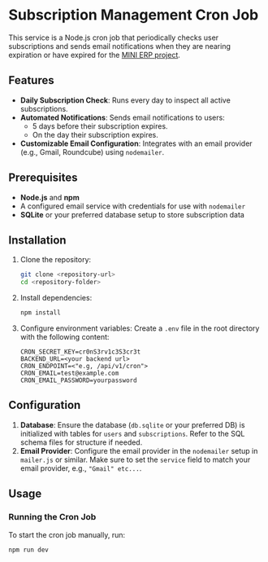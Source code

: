 # Subscription Management Cron Job

This service is a Node.js cron job that periodically checks user subscriptions and sends email notifications when they are nearing expiration or have expired for the [MINI ERP project](https://github.com/FREDRICKKYEKI/MINI_ERP).

## Features

- **Daily Subscription Check**: Runs every day to inspect all active subscriptions.
- **Automated Notifications**: Sends email notifications to users:
  - 5 days before their subscription expires.
  - On the day their subscription expires.
- **Customizable Email Configuration**: Integrates with an email provider (e.g., Gmail, Roundcube) using `nodemailer`.

## Prerequisites

- **Node.js** and **npm**
- A configured email service with credentials for use with `nodemailer`
- **SQLite** or your preferred database setup to store subscription data

## Installation

1. Clone the repository:
    ```bash
    git clone <repository-url>
    cd <repository-folder>
    ```

2. Install dependencies:
    ```bash
    npm install
    ```

3. Configure environment variables:
   Create a `.env` file in the root directory with the following content:
    ```plaintext
    CRON_SECRET_KEY=cr0nS3rv1c3S3cr3t
    BACKEND_URL=<your backend url>
    CRON_ENDPOINT=<"e.g, /api/v1/cron">
    CRON_EMAIL=test@example.com
    CRON_EMAIL_PASSWORD=yourpassword
    ```

## Configuration

1. **Database**: Ensure the database (`db.sqlite` or your preferred DB) is initialized with tables for `users` and `subscriptions`. Refer to the SQL schema files for structure if needed.
2. **Email Provider**: Configure the email provider in the `nodemailer` setup in `mailer.js` or similar. Make sure to set the `service` field to match your email provider, e.g., `"Gmail" etc...`.

## Usage

### Running the Cron Job

To start the cron job manually, run:

```bash
npm run dev
```
